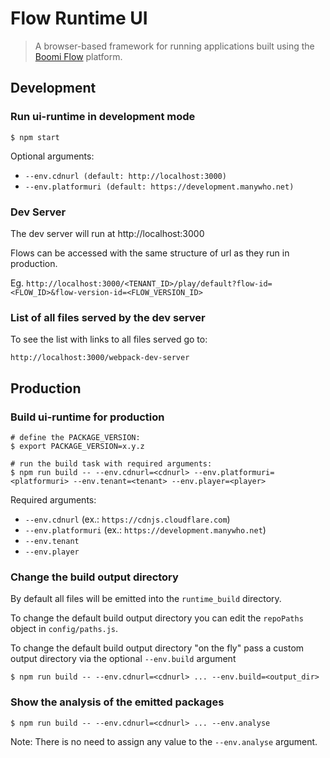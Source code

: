 # Flow Runtime UI

> A browser-based framework for running applications built using the [Boomi Flow](https://boomi.com/platform/flow/) platform.

## Development

### Run ui-runtime in development mode
```shell script
$ npm start
```
Optional arguments:

* `--env.cdnurl (default: http://localhost:3000)`
* `--env.platformuri (default: https://development.manywho.net)`

### Dev Server

The dev server will run at http://localhost:3000

Flows can be accessed with the same structure of url as they run in production. 

Eg. `http://localhost:3000/<TENANT_ID>/play/default?flow-id=<FLOW_ID>&flow-version-id=<FLOW_VERSION_ID>`

### List of all files served by the dev server

To see the list with links to all files served go to:
```shell script
http://localhost:3000/webpack-dev-server
```

## Production

### Build ui-runtime for production

```shell script
# define the PACKAGE_VERSION:
$ export PACKAGE_VERSION=x.y.z

# run the build task with required arguments:
$ npm run build -- --env.cdnurl=<cdnurl> --env.platformuri=<platformuri> --env.tenant=<tenant> --env.player=<player>
```

Required arguments:
- `--env.cdnurl` (ex.: `https://cdnjs.cloudflare.com`)
- `--env.platformuri` (ex.: `https://development.manywho.net`)
- `--env.tenant`
- `--env.player`

### Change the build output directory

By default all files will be emitted into the `runtime_build` directory. 

To change the default build output directory you can edit the `repoPaths` 
object in `config/paths.js`.

To change the default build output directory "on the fly" pass a custom output 
directory via the optional `--env.build` argument

```shell script
$ npm run build -- --env.cdnurl=<cdnurl> ... --env.build=<output_dir>
```

### Show the analysis of the emitted packages

```shell script
$ npm run build -- --env.cdnurl=<cdnurl> ... --env.analyse
```

Note: There is no need to assign any value to the `--env.analyse` argument.
